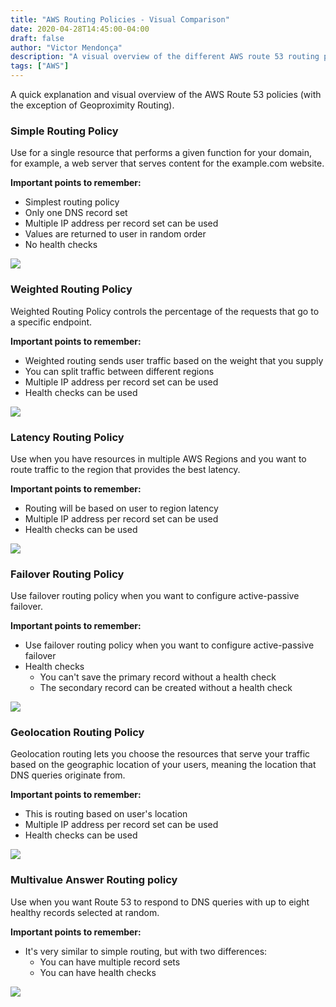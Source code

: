 ```yaml
---
title: "AWS Routing Policies - Visual Comparison"
date: 2020-04-28T14:45:00-04:00
draft: false
author: "Victor Mendonça"
description: "A visual overview of the different AWS route 53 routing policies"
tags: ["AWS"]
---
```


A quick explanation and visual overview of the AWS Route 53 policies (with the exception of Geoproximity Routing).

### Simple Routing Policy

Use for a single resource that performs a given function for your domain, for example, a web server that serves content for the example.com website.

**Important points to remember:**

+ Simplest routing policy
+ Only one DNS record set
+ Multiple IP address per record set can be used
+ Values are returned to user in random order
+ No health checks

![](img/aws-routing-policies-visual-comparison/simple_routing.png)

### Weighted Routing Policy

Weighted Routing Policy controls the percentage of the requests that go to a specific endpoint.

**Important points to remember:**

+ Weighted routing sends user traffic based on the weight that you supply
+ You can split traffic between different regions
+ Multiple IP address per record set can be used
+ Health checks can be used

![](img/aws-routing-policies-visual-comparison/weighted_routing.png)

### Latency Routing Policy

Use when you have resources in multiple AWS Regions and you want to route traffic to the region that provides the best latency.

**Important points to remember:**

+ Routing will be based on user to region latency
+ Multiple IP address per record set can be used
+ Health checks can be used

![](img/aws-routing-policies-visual-comparison/latency_routing.png)

### Failover Routing Policy

Use failover routing policy when you want to configure active-passive failover.

**Important points to remember:**

+ Use failover routing policy when you want to configure active-passive failover
+ Health checks
  - You can't save the primary record without a health check
  - The secondary record can be created without a health check

![](img/aws-routing-policies-visual-comparison/failover_routing.png)

### Geolocation Routing Policy

Geolocation routing lets you choose the resources that serve your traffic based on the geographic location of your users, meaning the location that DNS queries originate from.

**Important points to remember:**

+ This is routing based on user's location
+ Multiple IP address per record set can be used
+ Health checks can be used

![](img/aws-routing-policies-visual-comparison/geolocation_routing.png)

### Multivalue Answer Routing policy

Use when you want Route 53 to respond to DNS queries with up to eight healthy records selected at random.

**Important points to remember:**

+ It's very similar to simple routing, but with two differences:
  + You can have multiple record sets
  + You can have health checks

![](img/aws-routing-policies-visual-comparison/multivalue_routing.png)
